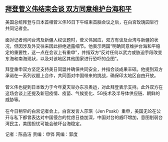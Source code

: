 <!--1618615690000-->
[拜登菅义伟结束会谈  双方同意维护台海和平](https://www.rfa.org/mandarin/yataibaodao/junshiwaijiao/cm-04162021192747.html)
------

<p>美国总统拜登与日本首相菅义伟16日下午结束首脑会议之后，在白宫玫瑰园举行共同记者会。<br/><br/>面对记者询问台湾及新疆人权议题时，菅义伟回应，双方有谈及台湾与新疆的状况，但因涉及外交往来因此拒绝透露细节。他表示两国“明确同意维护台海和平稳定的重要性，这一点在会议上有重申”，并指双方“反对任何以武力或胁迫手段改变东海和南海现状，以及对该地区其他国家进行恐吓的企图”。</p><p>拜登重申双方坚定支持美日同盟并确保共同安全，并指会谈成果丰硕。他提到双方承诺在一系列议题上合作，共同面对中国带来的挑战，确保印太地区自由开放。<br/><br/>菅义伟也提到日本致力于今年夏天举办东京奥运，对此拜登表示支持。此外双方在这场会谈上还提及新冠疫情、疫苗、气候变化、5G技术及半导体供应链、朝鲜的威胁等。<br/><br/>在今日稍早的白宫记者会上，白宫发言人莎琪（Jen Psaki）重申，美国无论在公开与私下都曾表达对中国侵台的忧虑日益加深，中国对台的威吓增加，意图削弱台湾民主，美国担忧可能会破坏台海稳定。</p><p>记者：陈品洁 责编：申铧 网编：郭度</p>
